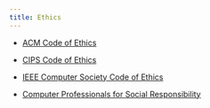 ```yaml
---
title: Ethics
---
```


- [ACM Code of Ethics](https://www.acm.org/code-of-ethics)
- [CIPS Code of Ethics](http://www.cips.ca/ethics)
- [IEEE Computer Society Code of Ethics](https://www.computer.org/education/code-of-ethics)

- [Computer Professionals for Social Responsibility](http://cpsr.org/)
